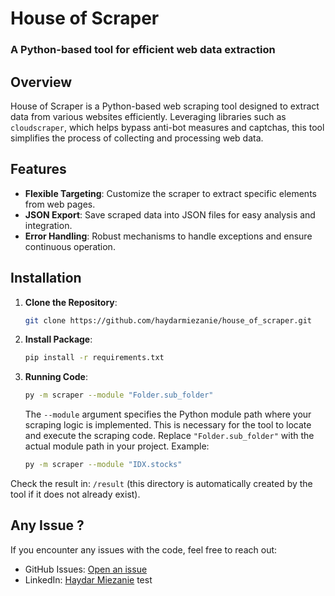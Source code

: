 # House of Scraper
### A Python-based tool for efficient web data extraction

## Overview
House of Scraper is a Python-based web scraping tool designed to extract data from various websites efficiently. Leveraging libraries such as `cloudscraper`, which helps bypass anti-bot measures and captchas, this tool simplifies the process of collecting and processing web data.

## Features

- **Flexible Targeting**: Customize the scraper to extract specific elements from web pages.
- **JSON Export**: Save scraped data into JSON files for easy analysis and integration.
- **Error Handling**: Robust mechanisms to handle exceptions and ensure continuous operation.

## Installation

1. **Clone the Repository**:
   ```bash
   git clone https://github.com/haydarmiezanie/house_of_scraper.git
2. **Install Package**:
   ```bash
   pip install -r requirements.txt
3. **Running Code**:
   ```bash
   py -m scraper --module "Folder.sub_folder"
   ```
   The `--module` argument specifies the Python module path where your scraping logic is implemented. This is necessary for the tool to locate and execute the scraping code. Replace `"Folder.sub_folder"` with the actual module path in your project.
   Example:
   ```bash
   py -m scraper --module "IDX.stocks"
   ```
Check the result in: `/result` (this directory is automatically created by the tool if it does not already exist).
   

## Any Issue ?

If you encounter any issues with the code, feel free to reach out:
- GitHub Issues: [Open an issue](https://github.com/haydarmiezanie/house_of_scraper/issues)
- LinkedIn: [Haydar Miezanie](https://www.linkedin.com/in/haydar-miezanie-abdul-jamil-916302162/)
test